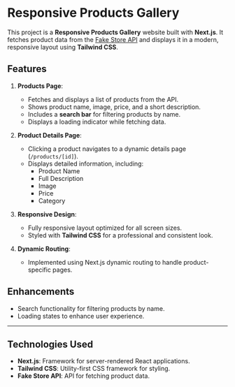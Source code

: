 # Responsive Products Gallery

This project is a **Responsive Products Gallery** website built with **Next.js**. It fetches product data from the [Fake Store API](https://fakestoreapi.com/products) and displays it in a modern, responsive layout using **Tailwind CSS**.

## Features

1. **Products Page**:
   - Fetches and displays a list of products from the API.
   - Shows product name, image, price, and a short description.
   - Includes a **search bar** for filtering products by name.
   - Displays a loading indicator while fetching data.

2. **Product Details Page**:
   - Clicking a product navigates to a dynamic details page (`/products/[id]`).
   - Displays detailed information, including:
     - Product Name
     - Full Description
     - Image
     - Price
     - Category

3. **Responsive Design**:
   - Fully responsive layout optimized for all screen sizes.
   - Styled with **Tailwind CSS** for a professional and consistent look.

4. **Dynamic Routing**:
   - Implemented using Next.js dynamic routing to handle product-specific pages.

## Enhancements
- Search functionality for filtering products by name.
- Loading states to enhance user experience.

---

## Technologies Used

- **Next.js**: Framework for server-rendered React applications.
- **Tailwind CSS**: Utility-first CSS framework for styling.
- **Fake Store API**: API for fetching product data.

